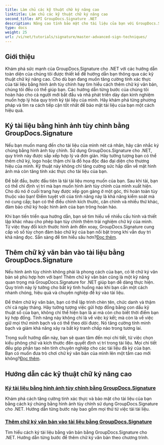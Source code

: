 ```yaml
---
title: Làm chủ các kỹ thuật chữ ký nâng cao
linktitle: Làm chủ các kỹ thuật chữ ký nâng cao
second_title: API GroupDocs.Signature .NET
description: Nâng cao tính bảo mật cho tài liệu của bạn với GroupDocs.Signature cho hướng dẫn .NET. Tìm hiểu các kỹ thuật chữ ký nâng cao, từ hình ảnh tùy chỉnh đến chữ ký văn bản.
type: docs
weight: 25
url: /vi/net/tutorials/signature/master-advanced-sign-techniques/
---
```

## Giới thiệu

Khám phá sức mạnh của GroupDocs.Signature cho .NET với các hướng dẫn toàn diện của chúng tôi được thiết kế để hướng dẫn bạn thông qua các kỹ thuật chữ ký nâng cao. Cho dù bạn đang muốn tăng cường tính xác thực của tài liệu bằng hình ảnh tùy chỉnh hay tìm hiểu cách thêm chữ ký văn bản, chúng tôi đều có thể giúp bạn. Các hướng dẫn từng bước của chúng tôi hoàn hảo cho cả người mới bắt đầu và nhà phát triển dày dạn kinh nghiệm muốn hợp lý hóa quy trình ký tài liệu của mình. Hãy khám phá từng phương pháp và tìm ra cách tiếp cận tốt nhất để bảo mật tài liệu của bạn một cách hiệu quả. 

## Ký tài liệu bằng hình ảnh tùy chỉnh bằng GroupDocs.Signature
Nếu bạn muốn mang đến cho tài liệu của mình nét cá nhân, hãy cân nhắc ký chúng bằng hình ảnh tùy chỉnh. Sử dụng GroupDocs.Signature cho .NET, quy trình này được sắp xếp hợp lý và đơn giản. Hãy tưởng tượng bạn có thể thêm chữ ký, logo hoặc thậm chí là đồ họa độc đáo đại diện cho thương hiệu của mình. Kỹ thuật này không chỉ tăng cường sức hấp dẫn về mặt hình ảnh mà còn tăng tính xác thực cho tài liệu của bạn.

Để bắt đầu, bước đầu tiên là tải tài liệu mong muốn của bạn. Sau khi tải, bạn có thể chỉ định vị trí mà bạn muốn hình ảnh tùy chỉnh của mình xuất hiện. Cho dù nó ở cuối trang hay được xếp gọn gàng ở một góc, thì hoàn toàn tùy thuộc vào bạn! Điểm tuyệt vời của tính năng này là khả năng kiểm soát mà nó cung cấp; bạn có thể điều chỉnh kích thước, căn chỉnh và nhiều thứ khác, đảm bảo chữ ký hoặc hình ảnh của bạn trông hoàn hảo.

Khi bạn tiến triển qua hướng dẫn, bạn sẽ tìm hiểu về nhiều cấu hình và thiết lập khác nhau cho phép bạn tùy chỉnh thêm trải nghiệm chữ ký của mình. Từ việc thay đổi kích thước hình ảnh đến xoay, GroupDocs.Signature cung cấp vô số tùy chọn đảm bảo chữ ký của bạn nổi bật trong khi vẫn duy trì khả năng đọc. Sẵn sàng để tìm hiểu sâu hơn?[Đọc thêm](./sign-documents-with-custom-image/).

## Thêm chữ ký văn bản vào tài liệu bằng GroupDocs.Signature
Nếu hình ảnh tùy chỉnh không phải là phong cách của bạn, có lẽ chữ ký văn bản sẽ phù hợp hơn với bạn! Thêm chữ ký văn bản cũng là một kỹ năng quan trọng mà GroupDocs.Signature for .NET giúp bạn dễ dàng thực hiện. Quy trình này lý tưởng cho bất kỳ tình huống nào khi bạn cần một cách nhanh chóng, hiệu quả và chuyên nghiệp để ký vào tài liệu.

Để thêm chữ ký văn bản, bạn có thể lập trình chèn tên, chức danh và thậm chí cả ngày tháng. Hãy tưởng tượng việc gửi hợp đồng bằng con dấu kỹ thuật số của bạn, không chỉ thể hiện bạn là ai mà còn cho biết thời điểm bạn ký hợp đồng. Tính năng này không chỉ là về việc ký kết; mà còn là về việc giữ mọi thứ minh bạch và có thể theo dõi được. Nó tăng cường tính minh bạch và giảm khả năng xảy ra bất kỳ tranh chấp nào trong tương lai.

 Trong suốt hướng dẫn này, bạn sẽ quan tâm đến mọi chi tiết, từ việc chọn kiểu phông chữ và kích thước đến quyết định vị trí trong tài liệu. Mọi chi tiết đều góp phần tạo nên tính chuyên nghiệp cho các tài liệu đã ký của bạn. Bạn có muốn đưa trò chơi chữ ký văn bản của mình lên một tầm cao mới không?[Đọc thêm](./add-text-signatures-to-documents/).

## Hướng dẫn các kỹ thuật chữ ký nâng cao
### [Ký tài liệu bằng hình ảnh tùy chỉnh bằng GroupDocs.Signature](./sign-documents-with-custom-image/)
Khám phá cách tăng cường tính xác thực và bảo mật cho tài liệu của bạn bằng cách ký chúng bằng hình ảnh tùy chỉnh sử dụng GroupDocs.Signature cho .NET. Hướng dẫn từng bước này bao gồm mọi thứ từ việc tải tài liệu.
### [Thêm chữ ký văn bản vào tài liệu bằng GroupDocs.Signature](./add-text-signatures-to-documents/)
Tìm hiểu cách ký tài liệu bằng văn bản bằng GroupDocs.Signature cho .NET. Hướng dẫn từng bước để thêm chữ ký văn bản theo chương trình.